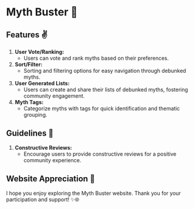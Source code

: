 # Myth Buster 🤯

## Features ✌

1. **User Vote/Ranking:**
   - Users can vote and rank myths based on their preferences.
2. **Sort/Filter:**
   - Sorting and filtering options for easy navigation through debunked myths.
3. **User Generated Lists:**
   - Users can create and share their lists of debunked myths, fostering community engagement.
4. **Myth Tags:**
   - Categorize myths with tags for quick identification and thematic grouping.

## Guidelines 📜

1. **Constructive Reviews:**
   - Encourage users to provide constructive reviews for a positive community experience.

## Website Appreciation 🙌

I hope you enjoy exploring the Myth Buster website. Thank you for your participation and support! ✨🌐
